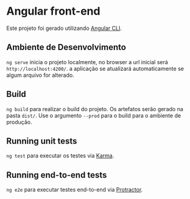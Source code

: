 # Angular front-end

Este projeto foi gerado utilizando [Angular CLI](https://github.com/angular/angular-cli).

## Ambiente de Desenvolvimento

`ng serve` inicia o projeto localmente, no browser a url inicial será `http://localhost:4200/`. a aplicação se atualizará automaticamente se algum arquivo for alterado.

## Build

`ng build` para realizar o build do projeto. Os artefatos serão gerado na pasta `dist/`. Use o argumento `--prod` para o build para o ambiente de produção.

## Running unit tests

`ng test` para executar os testes via [Karma](https://karma-runner.github.io).

## Running end-to-end tests

`ng e2e` para executar testes end-to-end via [Protractor](http://www.protractortest.org/).

